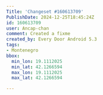 ```yaml
---
Title: 'Changeset #160613709'
PublishDate: 2024-12-25T18:45:24Z
id: 160613709
user: Ancap-chan
comment: Created a fixme
created_by: Every Door Android 5.3
tags:
- Montenegro
bbox:
  min_lon: 19.1112025
  min_lat: 42.1266594
  max_lon: 19.1112025
  max_lat: 42.1266594

---
```

